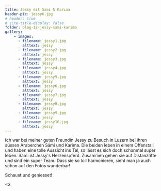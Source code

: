```yaml
---
title: Jessy mit Sämi & Karima
header-pic: jessy6.jpg
# header: true
# site-title-display: false
folder: blog-12-jessy-sami-karima
gallery: 
    - images:
      - filename: jessy1.jpg
        alttext: jessy
      - filename: jessy2.jpg
        alttext: jessy
      - filename: jessy3.jpg
        alttext: jessy
      - filename: jessy4.jpg
        alttext: jessy
      - filename: jessy5.jpg
        alttext: jessy
      - filename: jessy6.jpg
        alttext: jessy
      - filename: jessy7.jpg
        alttext: jessy
      - filename: jessy8.jpg
        alttext: jessy
      - filename: jessy9.jpg
        alttext: jessy
      - filename: jessy10.jpg
        alttext: jessy
---
```

Ich war bei meiner guten Freundin Jessy zu Besuch in Luzern bei ihren süssen Araberchen Sämi und Karima. Die beiden leben in einem Offenstall und haben eine tolle Aussicht ins Tal, so lässt es sich doch schonmal super leben. Sämi ist Jessy's Herzenspferd. Zusammen gehen sie auf Distanzritte und sind ein super Team. Dass sie so toll harmonieren, sieht man ja auch schon auf den Fotos wunderbar! 

Schauet und geniesset!


&lt;3
